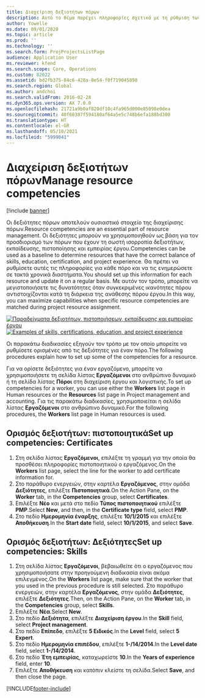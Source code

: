 ```yaml
---
title: Διαχείριση δεξιοτήτων πόρων
description: Αυτό το θέμα παρέχει πληροφορίες σχετικά με τη ρύθμιση των δεξιοτήτων για πόρους έργου.
author: Yowelle
ms.date: 09/01/2020
ms.topic: article
ms.prod: ''
ms.technology: ''
ms.search.form: ProjProjectsListPage
audience: Application User
ms.reviewer: kfend
ms.search.scope: Core, Operations
ms.custom: 82022
ms.assetid: bd2fb375-84c6-428a-8e54-f0f719045898
ms.search.region: Global
ms.author: andchoi
ms.search.validFrom: 2016-02-28
ms.dyn365.ops.version: AX 7.0.0
ms.openlocfilehash: 21721a9b0af820df10c4fa965d000e85098e0dea
ms.sourcegitcommit: 40f68387f594180af64a5e5c748b6efa188bd300
ms.translationtype: HT
ms.contentlocale: el-GR
ms.lasthandoff: 05/10/2021
ms.locfileid: "5999041"
---
```

# <a name="manage-resource-competencies"></a><span data-ttu-id="d8218-103">Διαχείριση δεξιοτήτων πόρων</span><span class="sxs-lookup"><span data-stu-id="d8218-103">Manage resource competencies</span></span>

[!include [banner](../includes/banner.md)]

<span data-ttu-id="d8218-104">Οι δεξιότητες πόρων αποτελούν ουσιαστικό στοιχείο της διαχείρισης πόρων.</span><span class="sxs-lookup"><span data-stu-id="d8218-104">Resource competencies are an essential part of resource management.</span></span> <span data-ttu-id="d8218-105">Οι δεξιότητες μπορούν να χρησιμοποιηθούν ως βάση για τον προσδιορισμό των πόρων που έχουν τη σωστή ισορροπία δεξιοτήτων, εκπαίδευσης, πιστοποίησης και εμπειρίας έργου.</span><span class="sxs-lookup"><span data-stu-id="d8218-105">Competencies can be used as a baseline to determine resources that have the correct balance of skills, education, certification, and project experience.</span></span> <span data-ttu-id="d8218-106">Θα πρέπει να ρυθμίσετε αυτές τις πληροφορίες για κάθε πόρο και να τις ενημερώσετε σε τακτά χρονικά διαστήματα.</span><span class="sxs-lookup"><span data-stu-id="d8218-106">You should set up this information for each resource and update it on a regular basis.</span></span> <span data-ttu-id="d8218-107">Με αυτόν τον τρόπο, μπορείτε να μεγιστοποιήσετε τις δυνατότητες όταν συγκεκριμένες ικανότητες πόρου αντιστοιχίζονται κατά τη διάρκεια της ανάθεσης πόρου έργου.</span><span class="sxs-lookup"><span data-stu-id="d8218-107">In this way, you can maximize capabilities when specific resource competencies are matched during project resource assignment.</span></span>

<span data-ttu-id="d8218-108">[![Παραδείγματα δεξιοτήτων, πιστοποιήσεων, εκπαίδευσης και εμπειρίας έργου](./media/projectresourcing06-1024x383.jpg)](./media/projectresourcing06.jpg)</span><span class="sxs-lookup"><span data-stu-id="d8218-108">[![Examples of skills, certifications, education, and project experience](./media/projectresourcing06-1024x383.jpg)](./media/projectresourcing06.jpg)</span></span>

<span data-ttu-id="d8218-109">Οι παρακάτω διαδικασίες εξηγούν τον τρόπο με τον οποίο μπορείτε να ρυθμίσετε ορισμένες από τις δεξιότητες για έναν πόρο.</span><span class="sxs-lookup"><span data-stu-id="d8218-109">The following procedures explain how to set up some of the competencies for a resource.</span></span>

<span data-ttu-id="d8218-110">Για να ορίσετε δεξιότητες για έναν εργαζόμενο, μπορείτε να χρησιμοποιήσετε τη σελίδα λίστας **Εργαζόμενοι** στο ανθρώπινο δυναμικό ή τη σελίδα λίστας **Πόροι** στη διαχείριση έργου και λογιστικής.</span><span class="sxs-lookup"><span data-stu-id="d8218-110">To set up competencies for a worker, you can use either the **Workers** list page in Human resources or the **Resources** list page in Project management and accounting.</span></span> <span data-ttu-id="d8218-111">Για τις παρακάτω διαδικασίες, χρησιμοποιείται η σελίδα λίστας **Εργαζόμενοι** στο ανθρώπινο δυναμικό.</span><span class="sxs-lookup"><span data-stu-id="d8218-111">For the following procedures, the **Workers** list page in Human resources is used.</span></span>

## <a name="set-up-competencies-certificates"></a><span data-ttu-id="d8218-112">Ορισμός δεξιοτήτων: πιστοποιητικά</span><span class="sxs-lookup"><span data-stu-id="d8218-112">Set up competencies: Certificates</span></span>

1. <span data-ttu-id="d8218-113">Στη σελίδα λίστας **Εργαζόμενοι**, επιλέξτε τη γραμμή για την οποία θα προσθέσει πληροφορίες πιστοποιητικού ο εργαζόμενος.</span><span class="sxs-lookup"><span data-stu-id="d8218-113">On the **Workers** list page, select the line for the worker to add certificate information for.</span></span>
2. <span data-ttu-id="d8218-114">Στο παράθυρο ενεργειών, στην καρτέλα **Εργαζόμενος**, στην ομάδα **Δεξιότητες**, επιλέξτε **Πιστοποιητικά**.</span><span class="sxs-lookup"><span data-stu-id="d8218-114">On the Action Pane, on the **Worker** tab, in the **Competencies** group, select **Certificates**.</span></span>
3. <span data-ttu-id="d8218-115">Επιλέξτε **Νέο** και μετά στο πεδίο **Τύπος πιστοποιητικού** επιλέξτε **PMP**.</span><span class="sxs-lookup"><span data-stu-id="d8218-115">Select **New**, and then, in the **Certificate type** field, select **PMP**.</span></span>
4. <span data-ttu-id="d8218-116">Στο πεδίο **Ημερομηνία έναρξης**, επιλέξτε **10/1/2015** και επιλέξτε **Αποθήκευση**.</span><span class="sxs-lookup"><span data-stu-id="d8218-116">In the **Start date** field, select **10/1/2015**, and select **Save**.</span></span>

## <a name="set-up-competencies-skills"></a><span data-ttu-id="d8218-117">Ορισμός δεξιοτήτων: Δεξιότητες</span><span class="sxs-lookup"><span data-stu-id="d8218-117">Set up competencies: Skills</span></span>

1. <span data-ttu-id="d8218-118">Στη σελίδα λίστας **Εργαζόμενοι**, βεβαιωθείτε ότι ο εργαζόμενος που χρησιμοποιήσατε στην προηγούμενη διαδικασία είναι ακόμα επιλεγμένος.</span><span class="sxs-lookup"><span data-stu-id="d8218-118">On the **Workers** list page, make sure that the worker that you used in the previous procedure is still selected.</span></span> <span data-ttu-id="d8218-119">Στο παράθυρο ενεργειών, στην καρτέλα **Εργαζόμενος**, στην ομάδα **Δεξιότητες**, επιλέξτε **Δεξιότητες**.</span><span class="sxs-lookup"><span data-stu-id="d8218-119">Then, on the Action Pane, on the **Worker** tab, in the **Competencies** group, select **Skills**.</span></span>
2. <span data-ttu-id="d8218-120">Επιλέξτε **Νέα**.</span><span class="sxs-lookup"><span data-stu-id="d8218-120">Select **New**.</span></span>
3. <span data-ttu-id="d8218-121">Στο πεδίο **Δεξιότητα**, επιλέξτε **Διαχείριση έργου**.</span><span class="sxs-lookup"><span data-stu-id="d8218-121">In the **Skill** field, select **Project management**.</span></span>
4. <span data-ttu-id="d8218-122">Στο πεδίο **Επίπεδο**, επιλέξτε **5 Ειδικός**.</span><span class="sxs-lookup"><span data-stu-id="d8218-122">In the **Level** field, select **5 Expert**.</span></span>
5. <span data-ttu-id="d8218-123">Στο πεδίο **Ημερομηνία επιπέδου**, επιλέξτε **1-/14/2014**.</span><span class="sxs-lookup"><span data-stu-id="d8218-123">In the **Level date** field, select **1-/14/2014**.</span></span>
6. <span data-ttu-id="d8218-124">Στο πεδίο **Έτη εμπειρίας**, καταχωρείστε **10**.</span><span class="sxs-lookup"><span data-stu-id="d8218-124">In the **Years of experience** field, enter **10**.</span></span>
7. <span data-ttu-id="d8218-125">Επιλέξτε **Αποθήκευση** και κατόπιν κλείστε τη σελίδα.</span><span class="sxs-lookup"><span data-stu-id="d8218-125">Select **Save**, and then close the page.</span></span>


[!INCLUDE[footer-include](../includes/footer-banner.md)]